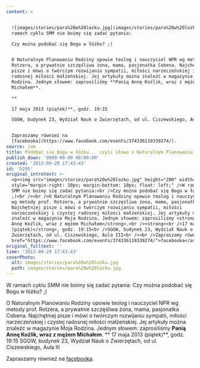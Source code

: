 ```yaml
---
content: >


  ![images/stories/para%20w%20lozku.jpg](images/stories/para%20w%20lozku.jpg)W
  ramach cyklu SMM nie boimy się zadać pytania:

  Czy można podobać się Bogu w łóżku? ;)


  O Naturalnym Planowaniu Rodziny opowie teolog i nauczyciel NPR wg metody prof.
  Rotzera, a prywatnie szczęśliwa żona, mama, pasjonatka Cobena. Najchętniej
  pisze i mówi o twórczym rozwijaniu sympatii, miłości narzeczeńskiej i czystej
  radosnej miłości małżeńskiej. Jej artykuły można znaleźć w magazynie Moja
  Rodzina. Jednym słowem: zaprosiliśmy **Panią Annę Koźlik, wraz z mężem
  Michałem**.

  **

  17 maja 2013 (piątek)**, godz. 19:15

  SGGW, budynek 23, Wydział Nauk o Zwierzętach, od ul. Ciszewskiego, Aula III


  Zapraszamy również na
  [facebooka](https://www.facebook.com/events/374336119339274/).
source: jom
title: Podobać się Bogu w łóżku... czyli słowo o Naturalnym Planowaniu Rodziny
publish_down: '0000-00-00 00:00:00'
created: '2013-09-29 17:43:43'
id: '5295'
original_introtext: >-
  <p><img src="images/stories/para%20w%20lozku.jpg" height="200" width="200"
  style="margin-right: 10px; margin-bottom: 10px; float: left;" />W ramach cyklu
  SMM nie boimy się zadać pytania:<br />Czy można podobać się Bogu w łóżku?
  ;)<br /><br />O Naturalnym Planowaniu Rodziny opowie teolog i nauczyciel NPR
  wg metody prof. Rotzera, a prywatnie szczęśliwa żona, mama, pasjonatka Cobena.
  Najchętniej pisze i mówi o twórczym rozwijaniu sympatii, miłości
  narzeczeńskiej i czystej radosnej miłości małżeńskiej. Jej artykuły można
  znaleźć w magazynie Moja Rodzina. Jednym słowem: zaprosiliśmy <strong>Panią
  Annę Koźlik, wraz z mężem Michałem</strong>.<br /><strong><br />17 maja 2013
  (piątek)</strong>, godz. 19:15<br />SGGW, budynek 23, Wydział Nauk o
  Zwierzętach, od ul. Ciszewskiego, Aula III<br /><br />Zapraszamy również na <a
  href="https://www.facebook.com/events/374336119339274/">facebooka</a>.</p>
original_fulltext: ''
time: '2013-09-29 17:43:43'
coverPhoto:
  alt: images/stories/para%20w%20lozku.jpg
  path: images/stories/para%20w%20lozku.jpg
---
```

W ramach cyklu SMM nie boimy się zadać pytania:
Czy można podobać się Bogu w łóżku? ;)

O Naturalnym Planowaniu Rodziny opowie teolog i nauczyciel NPR wg metody prof. Rotzera, a prywatnie szczęśliwa żona, mama, pasjonatka Cobena. Najchętniej pisze i mówi o twórczym rozwijaniu sympatii, miłości narzeczeńskiej i czystej radosnej miłości małżeńskiej. Jej artykuły można znaleźć w magazynie Moja Rodzina. Jednym słowem: zaprosiliśmy **Panią Annę Koźlik, wraz z mężem Michałem**.
**
17 maja 2013 (piątek)**, godz. 19:15
SGGW, budynek 23, Wydział Nauk o Zwierzętach, od ul. Ciszewskiego, Aula III

Zapraszamy również na [facebooka](https://www.facebook.com/events/374336119339274/).


<!--{{json:{"created_date":"2013-09-29 17:43:43","publish_down":"0000-00-00 00:00:00","id":"5295"}}}-->